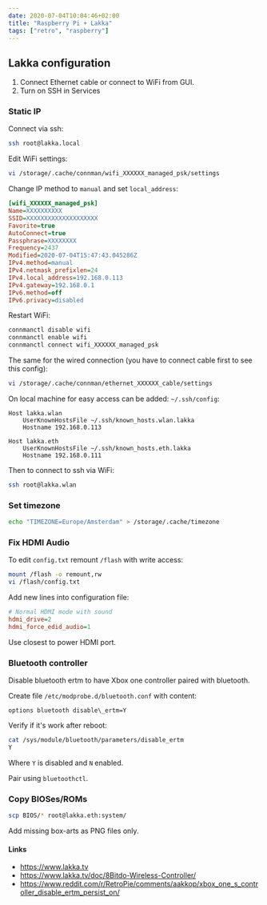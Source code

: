 ```yaml
---
date: 2020-07-04T10:04:46+02:00
title: "Raspberry Pi + Lakka"
tags: ["retro", "raspberry"]
---
```


## Lakka configuration

1. Connect Ethernet cable or connect to WiFi from GUI.
1. Turn on SSH in Services

### Static IP

Connect via ssh:

```sh
ssh root@lakka.local
```

Edit WiFi settings:

```sh
vi /storage/.cache/connman/wifi_XXXXXX_managed_psk/settings
```

Change IP method to `manual` and set `local_address`:

```ini
[wifi_XXXXXX_managed_psk]
Name=XXXXXXXXXX
SSID=XXXXXXXXXXXXXXXXXXXX
Favorite=true
AutoConnect=true
Passphrase=XXXXXXXX
Frequency=2437
Modified=2020-07-04T15:47:43.045286Z
IPv4.method=manual
IPv4.netmask_prefixlen=24
IPv4.local_address=192.168.0.113
IPv4.gateway=192.168.0.1
IPv6.method=off
IPv6.privacy=disabled
```

Restart WiFi:

```sh
connmanctl disable wifi
connmanctl enable wifi
connmanctl connect wifi_XXXXXX_managed_psk
```

The same for the wired connection (you have to connect cable first to see this config):

```sh
vi /storage/.cache/connman/ethernet_XXXXXX_cable/settings
```

On local machine for easy access can be added: `~/.ssh/config`:

```
Host lakka.wlan
    UserKnownHostsFile ~/.ssh/known_hosts.wlan.lakka
    Hostname 192.168.0.113

Host lakka.eth
    UserKnownHostsFile ~/.ssh/known_hosts.eth.lakka
    Hostname 192.168.0.111
```

Then to connect to ssh via WiFi:

```sh
ssh root@lakka.wlan
```

### Set timezone

```sh
echo "TIMEZONE=Europe/Amsterdam" > /storage/.cache/timezone
```

### Fix HDMI Audio

To edit `config.txt` remount `/flash` with write access:

```sh
mount /flash -o remount,rw
vi /flash/config.txt
```

Add new lines into configuration file:

```ini
# Normal HDMI mode with sound
hdmi_drive=2
hdmi_force_edid_audio=1
```

Use closest to power HDMI port.

### Bluetooth controller

Disable bluetooth ertm to have Xbox one controller paired with bluetooth.


Create file `/etc/modprobe.d/bluetooth.conf` with content:

```
options bluetooth disable\_ertm=Y
```

Verify if it's work after reboot:

```sh
cat /sys/module/bluetooth/parameters/disable_ertm
Y
```

Where `Y` is disabled and `N` enabled.

Pair using `bluetoothctl`.

### Copy BIOSes/ROMs

```sh
scp BIOS/* root@lakka.eth:system/
```

Add missing box-arts as PNG files only.

#### Links

- https://www.lakka.tv
- https://www.lakka.tv/doc/8Bitdo-Wireless-Controller/
- https://www.reddit.com/r/RetroPie/comments/aakkop/xbox_one_s_controller_disable_ertm_persist_on/
